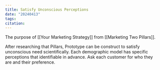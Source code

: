 ```yaml
---
title: Satisfy Unconscious Perceptions
date: "20240413"
tags: 
citation:
---
```

The purpose of [[Your Marketing Strategy]] from [[Marketing Two Pillars]].

After researching that Pillars, Prototype can be construct to satisfy unconscious need scientifically.
Each demographic model has specific perceptions that identifiable in advance.
Ask each customer for who they are and their preference.
